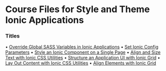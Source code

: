 # Course Files for Style and Theme Ionic Applications

### Titles
• [Override Global SASS Variables in Ionic Applications](https://egghead.io/lessons/ionic-override-global-sass-variables-in-ionic-applications)
• [Set Ionic Config Parameters](https://egghead.io/lessons/ionic-set-ionic-config-parameters)
• [Style an Ionic Component on a Single Page](https://egghead.io/lessons/ionic-style-an-ionic-component-on-a-single-page)
• [Align and Size Text with Ionic CSS Utilities](https://egghead.io/lessons/ionic-align-and-size-text-with-ionic-css-utilities)
• [Structure an Application UI with Ionic Grid](https://egghead.io/lessons/ionic-structure-an-application-ui-with-ionic-grid)
• [Lay Out Content with Ionic CSS Utilities](https://egghead.io/lessons/ionic-lay-out-content-with-ionic-css-utilities)
• [Align Elements with Ionic Grid](https://egghead.io/lessons/ionic-align-elements-with-ionic-grid)
